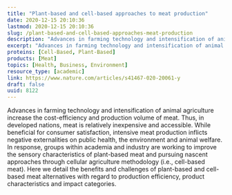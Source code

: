```yaml
---
title: "Plant-based and cell-based approaches to meat production"
date: 2020-12-15 20:10:36
lastmod: 2020-12-15 20:10:36
slug: /plant-based-and-cell-based-approaches-meat-production
description: "Advances in farming technology and intensification of animal agriculture increase the cost-efficiency and production volume of meat. Thus, in developed nations, meat is relatively inexpensive and accessible. While beneficial for consumer satisfaction, intensive meat production inflicts negative externalities on public health, the environment and animal welfare. In response, groups within academia and industry are working to improve the sensory characteristics of plant-based meat and pursuing nascent approaches through cellular agriculture methodology (i.e., cell-based meat)."
excerpt: "Advances in farming technology and intensification of animal agriculture increase the cost-efficiency and production volume of meat. Thus, in developed nations, meat is relatively inexpensive and accessible. While beneficial for consumer satisfaction, intensive meat production inflicts negative externalities on public health, the environment and animal welfare. In response, groups within academia and industry are working to improve the sensory characteristics of plant-based meat and pursuing nascent approaches through cellular agriculture methodology (i.e., cell-based meat)."
proteins: [Cell-Based, Plant-Based]
products: [Meat]
topics: [Health, Business, Environment]
resource_type: [academic]
link: https://www.nature.com/articles/s41467-020-20061-y
draft: false
uuid: 8122
---
```

Advances in farming technology and intensification of animal agriculture
increase the cost-efficiency and production volume of meat. Thus, in
developed nations, meat is relatively inexpensive and accessible. While
beneficial for consumer satisfaction, intensive meat production inflicts
negative externalities on public health, the environment and animal
welfare. In response, groups within academia and industry are working to
improve the sensory characteristics of plant-based meat and pursuing
nascent approaches through cellular agriculture methodology (i.e.,
cell-based meat). Here we detail the benefits and challenges of
plant-based and cell-based meat alternatives with regard to production
efficiency, product characteristics and impact categories.
